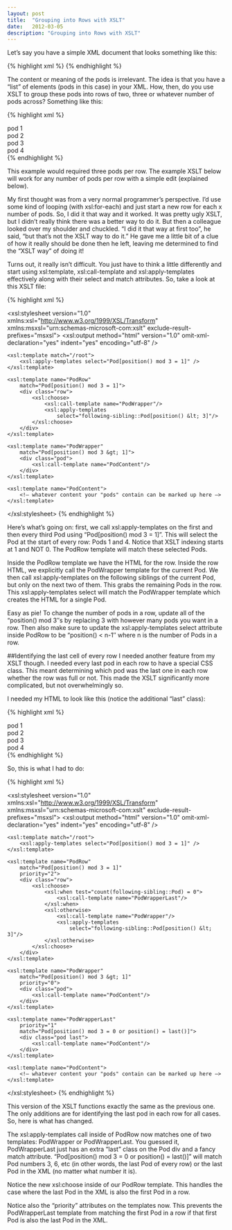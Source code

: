 ```yaml
---
layout: post
title:  "Grouping into Rows with XSLT"
date:   2012-03-05
description: "Grouping into Rows with XSLT"
---
```

Let’s say you have a simple XML document that looks something like this:

{% highlight xml %}
<root>
	<Pod id="1"></Pod>
	<Pod id="2"></Pod>
	<Pod id="3"></Pod>
	<Pod id="4"></Pod>
</root>
{% endhighlight %}

The content or meaning of the pods is irrelevant. The idea is that you have a “list” of elements (pods in this case) in your XML. How, then, do you use XSLT to group these pods into rows of two, three or whatever number of pods across? Something like this:

{% highlight xml %}
<div>
	<div class="row">
		<div class="pod"> pod 1 </div>
		<div class="pod"> pod 2 </div>
		<div class="pod"> pod 3 </div>
	</div>
		<div class="row">
		<div class="pod"> pod 4 </div>
	</div>
</div>
{% endhighlight %}

This example would required three pods per row. The example XSLT below will work for any number of pods per row with a simple edit (explained below).

My first thought was from a very normal programmer’s perspective. I’d use some kind of looping (with xsl:for-each) and just start a new row for each x number of pods. So, I did it that way and it worked. It was pretty ugly XSLT, but I didn’t really think there was a better way to do it. But then a colleague looked over my shoulder and chuckled. “I did it that way at first too”, he said, “but that’s not the XSLT way to do it.” He gave me a little bit of a clue of how it really should be done then he left, leaving me determined to find the “XSLT way” of doing it!

Turns out, it really isn’t difficult. You just have to think a little differently and start using xsl:template, xsl:call-template and xsl:apply-templates effectively along with their select and match attributes. So, take a look at this XSLT file:

{% highlight xml %}
<?xml version="1.0" encoding="utf-8"?>
<xsl:stylesheet version="1.0"
	xmlns:xsl="http://www.w3.org/1999/XSL/Transform"
	xmlns:msxsl="urn:schemas-microsoft-com:xslt"
	exclude-result-prefixes="msxsl">
	<xsl:output method="html"
		version="1.0"
		omit-xml-declaration="yes"
		indent="yes"
		encoding="utf-8" />
	
	<xsl:template match="/root">
		<xsl:apply-templates select="Pod[position() mod 3 = 1]" />
	</xsl:template>
	
	<xsl:template name="PodRow"
		match="Pod[position() mod 3 = 1]">
		<div class="row">
			<xsl:choose>
				<xsl:call-template name="PodWrapper"/>
				<xsl:apply-templates
					select="following-sibling::Pod[position() &lt; 3]"/>
			</xsl:choose>
		</div>
	</xsl:template>
	
	<xsl:template name="PodWrapper"
		match="Pod[position() mod 3 &gt; 1]">
		<div class="pod">
			<xsl:call-template name="PodContent"/>
		</div>
	</xsl:template>
	
	<xsl:template name="PodContent">
		<!– whatever content your "pods" contain can be marked up here –>
	</xsl:template>
</xsl:stylesheet>
{% endhighlight %}

Here’s what’s going on: first, we call xsl:apply-templates on the first and then every third Pod using “Pod[position() mod 3 = 1]”. This will select the Pod at the start of every row: Pods 1 and 4. Notice that XSLT indexing starts at 1 and NOT 0. The PodRow template will match these selected Pods.

Inside the PodRow template we have the HTML for the row. Inside the row HTML, we explicitly call the PodWrapper template for the current Pod. We then call xsl:apply-templates on the following siblings of the current Pod, but only on the next two of them. This grabs the remaining Pods in the row. This xsl:apply-templates select will match the PodWrapper template which creates the HTML for a single Pod.

Easy as pie! To change the number of pods in a row, update all of the “position() mod 3″s by replacing 3 with however many pods you want in a row. Then also make sure to update the xsl:apply-templates select attribute inside PodRow to be “position() < n-1″ where n is the number of Pods in a row.

##Identifying the last cell of every row
I needed another feature from my XSLT though. I needed every last pod in each row to have a special CSS class. This meant determining which pod was the last one in each row whether the row was full or not. This made the XSLT significantly more complicated, but not overwhelmingly so.

I needed my HTML to look like this (notice the additional “last” class):

{% highlight xml %}
<div>
	<div class="row">
		<div class="pod"> pod 1 </div>
		<div class="pod"> pod 2 </div>
		<div class="pod last"> pod 3 </div>
	</div>
	<div class="row">
		<div class="pod last"> pod 4 </div>
	</div>
</div>
{% endhighlight %}

So, this is what I had to do:

{% highlight xml %}
<?xml version="1.0" encoding="utf-8"?>
<xsl:stylesheet version="1.0"
	xmlns:xsl="http://www.w3.org/1999/XSL/Transform"
	xmlns:msxsl="urn:schemas-microsoft-com:xslt"
	exclude-result-prefixes="msxsl">
	<xsl:output method="html"
		version="1.0"
		omit-xml-declaration="yes"
		indent="yes"
		encoding="utf-8" />
	
	<xsl:template match="/root">
		<xsl:apply-templates select="Pod[position() mod 3 = 1]" />
	</xsl:template>
	
	<xsl:template name="PodRow"
		match="Pod[position() mod 3 = 1]"
		priority="2">
		<div class="row">
			<xsl:choose>
				<xsl:when test="count(following-sibling::Pod) = 0">
					<xsl:call-template name="PodWrapperLast"/>
				</xsl:when>
				<xsl:otherwise>
					<xsl:call-template name="PodWrapper"/>
					<xsl:apply-templates
						select="following-sibling::Pod[position() &lt; 3]"/>
				</xsl:otherwise>
			</xsl:choose>
		</div>	
	</xsl:template>
	
	<xsl:template name="PodWrapper"
		match="Pod[position() mod 3 &gt; 1]"
		priority="0">
		<div class="pod">
			<xsl:call-template name="PodContent"/>
		</div>
	</xsl:template>
	
	<xsl:template name="PodWrapperLast"
		priority="1"
		match="Pod[position() mod 3 = 0 or position() = last()]">
		<div class="pod last">
			<xsl:call-template name="PodContent"/>
		</div>
	</xsl:template>
	
	<xsl:template name="PodContent">
		<!– whatever content your "pods" contain can be marked up here –>
	</xsl:template>
</xsl:stylesheet>
{% endhighlight %}

This version of the XSLT functions exactly the same as the previous one. The only additions are for identifying the last pod in each row for all cases. So, here is what has changed.

The xsl:apply-templates call inside of PodRow now matches one of two templates: PodWrapper or PodWrapperLast. You guessed it, PodWrapperLast just has an extra “last” class on the Pod div and a fancy match attribute. “Pod[position() mod 3 = 0 or position() = last()]” will match Pod numbers 3, 6, etc (in other words, the last Pod of every row) or the last Pod in the XML (no matter what number it is).

Notice the new xsl:choose inside of our PodRow template. This handles the case where the last Pod in the XML is also the first Pod in a row.

Notice also the “priority” attributes on the templates now. This prevents the PodWrapperLast template from matching the first Pod in a row if that first Pod is also the last Pod in the XML.